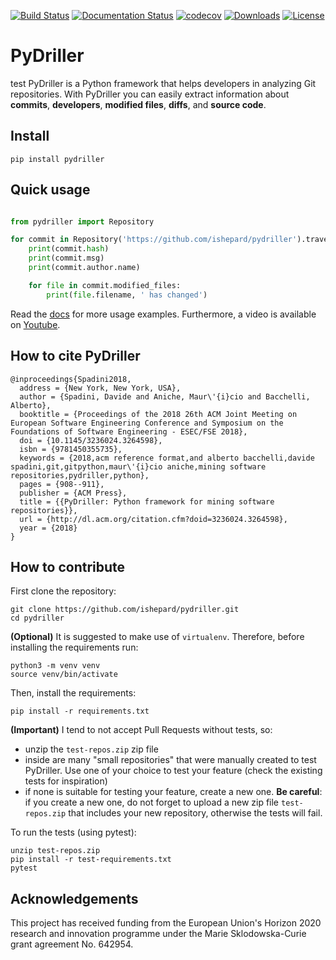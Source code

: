 [![Build Status](https://github.com/ishepard/pydriller/workflows/Pydriller%20workflow/badge.svg?branch=master)](https://github.com/ishepard/pydriller/actions)
[![Documentation Status](https://readthedocs.org/projects/pydriller/badge/?version=latest)](https://pydriller.readthedocs.io/en/latest/?badge=latest)
[![codecov](https://codecov.io/gh/ishepard/pydriller/branch/master/graph/badge.svg)](https://codecov.io/gh/ishepard/pydriller)
[![Downloads](https://pepy.tech/badge/pydriller/month)](https://pepy.tech/project/pydriller)
[![License](https://img.shields.io/badge/License-Apache%202.0-blue.svg)](https://opensource.org/licenses/Apache-2.0)

# PyDriller

test
PyDriller is a Python framework that helps developers in analyzing Git repositories. With PyDriller you can easily extract information about **commits**, **developers**, **modified files**, **diffs**, and **source code**. 

## Install
```
pip install pydriller
```

## Quick usage

```python

from pydriller import Repository

for commit in Repository('https://github.com/ishepard/pydriller').traverse_commits():
    print(commit.hash)
    print(commit.msg)
    print(commit.author.name)

    for file in commit.modified_files:
        print(file.filename, ' has changed')

```

Read the [docs](http://pydriller.readthedocs.io) for more usage examples.
Furthermore, a video is available on [Youtube](https://www.youtube.com/watch?v=7Oui4bP9eN8).

## How to cite PyDriller

```
@inproceedings{Spadini2018,
  address = {New York, New York, USA},
  author = {Spadini, Davide and Aniche, Maur\'{i}cio and Bacchelli, Alberto},
  booktitle = {Proceedings of the 2018 26th ACM Joint Meeting on European Software Engineering Conference and Symposium on the Foundations of Software Engineering - ESEC/FSE 2018},
  doi = {10.1145/3236024.3264598},
  isbn = {9781450355735},
  keywords = {2018,acm reference format,and alberto bacchelli,davide spadini,git,gitpython,maur\'{i}cio aniche,mining software repositories,pydriller,python},
  pages = {908--911},
  publisher = {ACM Press},
  title = {{PyDriller: Python framework for mining software repositories}},
  url = {http://dl.acm.org/citation.cfm?doid=3236024.3264598},
  year = {2018}
}
```

## How to contribute
First clone the repository:
```
git clone https://github.com/ishepard/pydriller.git
cd pydriller
```
**(Optional)** It is suggested to make use of `virtualenv`. Therefore, before installing the requirements run:
```
python3 -m venv venv
source venv/bin/activate
```
Then, install the requirements:
```
pip install -r requirements.txt
```

**(Important)** I tend to not accept Pull Requests without tests, so:

- unzip the `test-repos.zip` zip file
- inside are many "small repositories" that were manually created to test PyDriller. Use one of your choice to test your feature (check the existing tests for inspiration)
- if none is suitable for testing your feature, create a new one. **Be careful**: if you create a new one, do not forget to upload a new zip file `test-repos.zip` that includes your new repository, otherwise the tests will fail.

To run the tests (using pytest):

```
unzip test-repos.zip
pip install -r test-requirements.txt
pytest
```

## Acknowledgements

This project has received funding from the European Union's Horizon 2020 research and innovation programme under the Marie Sklodowska-Curie grant agreement No. 642954.
